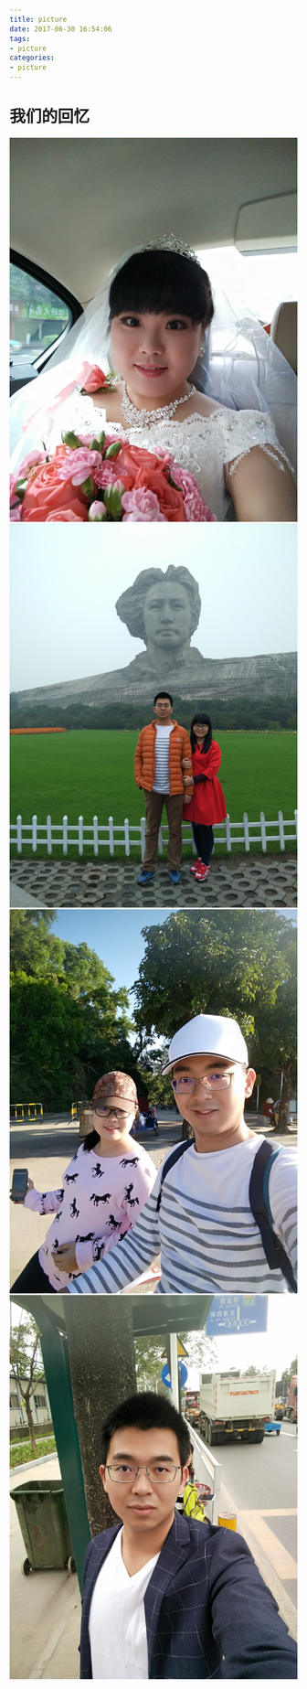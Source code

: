```yaml
---
title: picture
date: 2017-06-30 16:54:06
tags:
- picture
categories:
- picture
---
```


# 我们的回忆
![yy1](/images/yy1.jpg)
![we1](/images/we1.jpg)
![we2](/images/we2.jpg)
![me2](/images/me2.jpg)